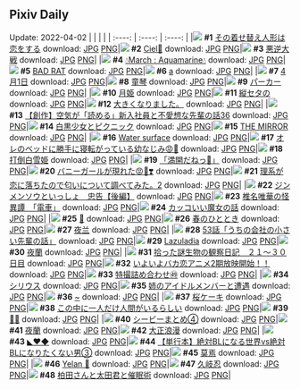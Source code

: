 ## Pixiv Daily
Update: 2022-04-02
|      |      |      |
| :----: | :----: | :----: |
|![](https://pixiv.microyu.workers.dev/c/240x480/img-master/img/2022/03/31/00/36/00/97290441_p0_master1200.jpg) **#1** [その着せ替え人形は恋をする](https://www.pixiv.net/artworks/97290441) download: [JPG](https://pixiv.microyu.workers.dev/img-original/img/2022/03/31/00/36/00/97290441_p0.jpg) [PNG](https://pixiv.microyu.workers.dev/img-original/img/2022/03/31/00/36/00/97290441_p0.png)|![](https://pixiv.microyu.workers.dev/c/240x480/img-master/img/2022/03/31/00/00/36/97289445_p0_master1200.jpg) **#2** [Ciel💜](https://www.pixiv.net/artworks/97289445) download: [JPG](https://pixiv.microyu.workers.dev/img-original/img/2022/03/31/00/00/36/97289445_p0.jpg) [PNG](https://pixiv.microyu.workers.dev/img-original/img/2022/03/31/00/00/36/97289445_p0.png)|![](https://pixiv.microyu.workers.dev/c/240x480/img-master/img/2022/04/01/00/03/34/97312247_p0_master1200.jpg) **#3** [悪逆大戦](https://www.pixiv.net/artworks/97312247) download: [JPG](https://pixiv.microyu.workers.dev/img-original/img/2022/04/01/00/03/34/97312247_p0.jpg) [PNG](https://pixiv.microyu.workers.dev/img-original/img/2022/04/01/00/03/34/97312247_p0.png)|
|![](https://pixiv.microyu.workers.dev/c/240x480/img-master/img/2022/03/31/00/13/10/97289892_p0_master1200.jpg) **#4** [💧March : Aquamarine💧](https://www.pixiv.net/artworks/97289892) download: [JPG](https://pixiv.microyu.workers.dev/img-original/img/2022/03/31/00/13/10/97289892_p0.jpg) [PNG](https://pixiv.microyu.workers.dev/img-original/img/2022/03/31/00/13/10/97289892_p0.png)|![](https://pixiv.microyu.workers.dev/c/240x480/img-master/img/2022/04/01/00/00/12/97311847_p0_master1200.jpg) **#5** [BAD RAT](https://www.pixiv.net/artworks/97311847) download: [JPG](https://pixiv.microyu.workers.dev/img-original/img/2022/04/01/00/00/12/97311847_p0.jpg) [PNG](https://pixiv.microyu.workers.dev/img-original/img/2022/04/01/00/00/12/97311847_p0.png)|![](https://pixiv.microyu.workers.dev/c/240x480/img-master/img/2022/03/31/17/03/39/97301611_p0_master1200.jpg) **#6** [a](https://www.pixiv.net/artworks/97301611) download: [JPG](https://pixiv.microyu.workers.dev/img-original/img/2022/03/31/17/03/39/97301611_p0.jpg) [PNG](https://pixiv.microyu.workers.dev/img-original/img/2022/03/31/17/03/39/97301611_p0.png)|
|![](https://pixiv.microyu.workers.dev/c/240x480/img-master/img/2022/04/01/19/00/02/97328464_p0_master1200.jpg) **#7** [4月1日](https://www.pixiv.net/artworks/97328464) download: [JPG](https://pixiv.microyu.workers.dev/img-original/img/2022/04/01/19/00/02/97328464_p0.jpg) [PNG](https://pixiv.microyu.workers.dev/img-original/img/2022/04/01/19/00/02/97328464_p0.png)|![](https://pixiv.microyu.workers.dev/c/240x480/img-master/img/2022/04/01/17/59/24/97327091_p0_master1200.jpg) **#8** [童琴](https://www.pixiv.net/artworks/97327091) download: [JPG](https://pixiv.microyu.workers.dev/img-original/img/2022/04/01/17/59/24/97327091_p0.jpg) [PNG](https://pixiv.microyu.workers.dev/img-original/img/2022/04/01/17/59/24/97327091_p0.png)|![](https://pixiv.microyu.workers.dev/c/240x480/img-master/img/2022/04/01/14/57/49/97324160_p0_master1200.jpg) **#9** [パーカー](https://www.pixiv.net/artworks/97324160) download: [JPG](https://pixiv.microyu.workers.dev/img-original/img/2022/04/01/14/57/49/97324160_p0.jpg) [PNG](https://pixiv.microyu.workers.dev/img-original/img/2022/04/01/14/57/49/97324160_p0.png)|
|![](https://pixiv.microyu.workers.dev/c/240x480/img-master/img/2022/04/01/00/00/16/97311870_p0_master1200.jpg) **#10** [月姫](https://www.pixiv.net/artworks/97311870) download: [JPG](https://pixiv.microyu.workers.dev/img-original/img/2022/04/01/00/00/16/97311870_p0.jpg) [PNG](https://pixiv.microyu.workers.dev/img-original/img/2022/04/01/00/00/16/97311870_p0.png)|![](https://pixiv.microyu.workers.dev/c/240x480/img-master/img/2022/03/31/00/26/47/97290226_p0_master1200.jpg) **#11** [縦セタの](https://www.pixiv.net/artworks/97290226) download: [JPG](https://pixiv.microyu.workers.dev/img-original/img/2022/03/31/00/26/47/97290226_p0.jpg) [PNG](https://pixiv.microyu.workers.dev/img-original/img/2022/03/31/00/26/47/97290226_p0.png)|![](https://pixiv.microyu.workers.dev/c/240x480/img-master/img/2022/04/01/11/23/11/97321057_p0_master1200.jpg) **#12** [大きくなりました。](https://www.pixiv.net/artworks/97321057) download: [JPG](https://pixiv.microyu.workers.dev/img-original/img/2022/04/01/11/23/11/97321057_p0.jpg) [PNG](https://pixiv.microyu.workers.dev/img-original/img/2022/04/01/11/23/11/97321057_p0.png)|
|![](https://pixiv.microyu.workers.dev/c/240x480/img-master/img/2022/04/01/19/25/47/97329056_p0_master1200.jpg) **#13** [【創作】空気が「読める」新入社員と不愛想な先輩の話36](https://www.pixiv.net/artworks/97329056) download: [JPG](https://pixiv.microyu.workers.dev/img-original/img/2022/04/01/19/25/47/97329056_p0.jpg) [PNG](https://pixiv.microyu.workers.dev/img-original/img/2022/04/01/19/25/47/97329056_p0.png)|![](https://pixiv.microyu.workers.dev/c/240x480/img-master/img/2022/03/31/00/00/14/97289387_p0_master1200.jpg) **#14** [白黒少女とピクニック](https://www.pixiv.net/artworks/97289387) download: [JPG](https://pixiv.microyu.workers.dev/img-original/img/2022/03/31/00/00/14/97289387_p0.jpg) [PNG](https://pixiv.microyu.workers.dev/img-original/img/2022/03/31/00/00/14/97289387_p0.png)|![](https://pixiv.microyu.workers.dev/c/240x480/img-master/img/2022/04/01/00/00/57/97311982_p0_master1200.jpg) **#15** [THE MIRROR](https://www.pixiv.net/artworks/97311982) download: [JPG](https://pixiv.microyu.workers.dev/img-original/img/2022/04/01/00/00/57/97311982_p0.jpg) [PNG](https://pixiv.microyu.workers.dev/img-original/img/2022/04/01/00/00/57/97311982_p0.png)|
|![](https://pixiv.microyu.workers.dev/c/240x480/img-master/img/2022/04/01/13/00/01/97322610_p0_master1200.jpg) **#16** [Water surface](https://www.pixiv.net/artworks/97322610) download: [JPG](https://pixiv.microyu.workers.dev/img-original/img/2022/04/01/13/00/01/97322610_p0.jpg) [PNG](https://pixiv.microyu.workers.dev/img-original/img/2022/04/01/13/00/01/97322610_p0.png)|![](https://pixiv.microyu.workers.dev/c/240x480/img-master/img/2022/03/31/00/00/16/97289396_p0_master1200.jpg) **#17** [オレのベッドに勝手に寝転がっている幼なじみ😡💢](https://www.pixiv.net/artworks/97289396) download: [JPG](https://pixiv.microyu.workers.dev/img-original/img/2022/03/31/00/00/16/97289396_p0.jpg) [PNG](https://pixiv.microyu.workers.dev/img-original/img/2022/03/31/00/00/16/97289396_p0.png)|![](https://pixiv.microyu.workers.dev/c/240x480/img-master/img/2022/03/31/07/55/55/97295102_p0_master1200.jpg) **#18** [打倒白雪姫](https://www.pixiv.net/artworks/97295102) download: [JPG](https://pixiv.microyu.workers.dev/img-original/img/2022/03/31/07/55/55/97295102_p0.jpg) [PNG](https://pixiv.microyu.workers.dev/img-original/img/2022/03/31/07/55/55/97295102_p0.png)|
|![](https://pixiv.microyu.workers.dev/c/240x480/img-master/img/2022/03/31/00/10/48/97289811_p0_master1200.jpg) **#19** [「満開だねっ🌸」](https://www.pixiv.net/artworks/97289811) download: [JPG](https://pixiv.microyu.workers.dev/img-original/img/2022/03/31/00/10/48/97289811_p0.jpg) [PNG](https://pixiv.microyu.workers.dev/img-original/img/2022/03/31/00/10/48/97289811_p0.png)|![](https://pixiv.microyu.workers.dev/c/240x480/img-master/img/2022/03/31/00/00/29/97289426_p0_master1200.jpg) **#20** [バニーガールが現れた😡💨❣️](https://www.pixiv.net/artworks/97289426) download: [JPG](https://pixiv.microyu.workers.dev/img-original/img/2022/03/31/00/00/29/97289426_p0.jpg) [PNG](https://pixiv.microyu.workers.dev/img-original/img/2022/03/31/00/00/29/97289426_p0.png)|![](https://pixiv.microyu.workers.dev/c/240x480/img-master/img/2022/03/31/18/52/04/97303661_p0_master1200.jpg) **#21** [理系が恋に落ちたので匂いについて調べてみた。2](https://www.pixiv.net/artworks/97303661) download: [JPG](https://pixiv.microyu.workers.dev/img-original/img/2022/03/31/18/52/04/97303661_p0.jpg) [PNG](https://pixiv.microyu.workers.dev/img-original/img/2022/03/31/18/52/04/97303661_p0.png)|
|![](https://pixiv.microyu.workers.dev/c/240x480/img-master/img/2022/04/01/19/00/06/97328481_p0_master1200.jpg) **#22** [ジンメンソウといっしょ　忠告【後編】](https://www.pixiv.net/artworks/97328481) download: [JPG](https://pixiv.microyu.workers.dev/img-original/img/2022/04/01/19/00/06/97328481_p0.jpg) [PNG](https://pixiv.microyu.workers.dev/img-original/img/2022/04/01/19/00/06/97328481_p0.png)|![](https://pixiv.microyu.workers.dev/c/240x480/img-master/img/2022/03/31/07/53/24/97295080_p0_master1200.jpg) **#23** [椎名唯華の怪異譚　「電車」](https://www.pixiv.net/artworks/97295080) download: [JPG](https://pixiv.microyu.workers.dev/img-original/img/2022/03/31/07/53/24/97295080_p0.jpg) [PNG](https://pixiv.microyu.workers.dev/img-original/img/2022/03/31/07/53/24/97295080_p0.png)|![](https://pixiv.microyu.workers.dev/c/240x480/img-master/img/2022/04/01/00/57/01/97314069_p0_master1200.jpg) **#24** [カッコいい魔女の話](https://www.pixiv.net/artworks/97314069) download: [JPG](https://pixiv.microyu.workers.dev/img-original/img/2022/04/01/00/57/01/97314069_p0.jpg) [PNG](https://pixiv.microyu.workers.dev/img-original/img/2022/04/01/00/57/01/97314069_p0.png)|
|![](https://pixiv.microyu.workers.dev/c/240x480/img-master/img/2022/03/31/00/04/38/97289650_p0_master1200.jpg) **#25** [🌸](https://www.pixiv.net/artworks/97289650) download: [JPG](https://pixiv.microyu.workers.dev/img-original/img/2022/03/31/00/04/38/97289650_p0.jpg) [PNG](https://pixiv.microyu.workers.dev/img-original/img/2022/03/31/00/04/38/97289650_p0.png)|![](https://pixiv.microyu.workers.dev/c/240x480/img-master/img/2022/03/31/00/00/16/97289400_p0_master1200.jpg) **#26** [春のひととき](https://www.pixiv.net/artworks/97289400) download: [JPG](https://pixiv.microyu.workers.dev/img-original/img/2022/03/31/00/00/16/97289400_p0.jpg) [PNG](https://pixiv.microyu.workers.dev/img-original/img/2022/03/31/00/00/16/97289400_p0.png)|![](https://pixiv.microyu.workers.dev/c/240x480/img-master/img/2022/03/31/00/27/16/97290238_p0_master1200.jpg) **#27** [夜兰](https://www.pixiv.net/artworks/97290238) download: [JPG](https://pixiv.microyu.workers.dev/img-original/img/2022/03/31/00/27/16/97290238_p0.jpg) [PNG](https://pixiv.microyu.workers.dev/img-original/img/2022/03/31/00/27/16/97290238_p0.png)|
|![](https://pixiv.microyu.workers.dev/c/240x480/img-master/img/2022/04/01/11/40/41/97321294_p0_master1200.jpg) **#28** [53話「うちの会社の小さい先輩の話」](https://www.pixiv.net/artworks/97321294) download: [JPG](https://pixiv.microyu.workers.dev/img-original/img/2022/04/01/11/40/41/97321294_p0.jpg) [PNG](https://pixiv.microyu.workers.dev/img-original/img/2022/04/01/11/40/41/97321294_p0.png)|![](https://pixiv.microyu.workers.dev/c/240x480/img-master/img/2022/04/01/07/25/29/97318533_p0_master1200.jpg) **#29** [Lazuladia](https://www.pixiv.net/artworks/97318533) download: [JPG](https://pixiv.microyu.workers.dev/img-original/img/2022/04/01/07/25/29/97318533_p0.jpg) [PNG](https://pixiv.microyu.workers.dev/img-original/img/2022/04/01/07/25/29/97318533_p0.png)|![](https://pixiv.microyu.workers.dev/c/240x480/img-master/img/2022/04/01/11/04/08/97320805_p0_master1200.jpg) **#30** [夜蘭](https://www.pixiv.net/artworks/97320805) download: [JPG](https://pixiv.microyu.workers.dev/img-original/img/2022/04/01/11/04/08/97320805_p0.jpg) [PNG](https://pixiv.microyu.workers.dev/img-original/img/2022/04/01/11/04/08/97320805_p0.png)|
|![](https://pixiv.microyu.workers.dev/c/240x480/img-master/img/2022/03/31/00/03/21/97289603_p0_master1200.jpg) **#31** [拾った謎生物の観察日記　２１～３０日目](https://www.pixiv.net/artworks/97289603) download: [JPG](https://pixiv.microyu.workers.dev/img-original/img/2022/03/31/00/03/21/97289603_p0.jpg) [PNG](https://pixiv.microyu.workers.dev/img-original/img/2022/03/31/00/03/21/97289603_p0.png)|![](https://pixiv.microyu.workers.dev/c/240x480/img-master/img/2022/04/01/00/18/39/97312979_p0_master1200.jpg) **#32** [いよいよバカ恋アニメ2期放映開始！！](https://www.pixiv.net/artworks/97312979) download: [JPG](https://pixiv.microyu.workers.dev/img-original/img/2022/04/01/00/18/39/97312979_p0.jpg) [PNG](https://pixiv.microyu.workers.dev/img-original/img/2022/04/01/00/18/39/97312979_p0.png)|![](https://pixiv.microyu.workers.dev/c/240x480/img-master/img/2022/03/31/20/18/15/97305592_p0_master1200.jpg) **#33** [特撮詰め合わせ㊾](https://www.pixiv.net/artworks/97305592) download: [JPG](https://pixiv.microyu.workers.dev/img-original/img/2022/03/31/20/18/15/97305592_p0.jpg) [PNG](https://pixiv.microyu.workers.dev/img-original/img/2022/03/31/20/18/15/97305592_p0.png)|
|![](https://pixiv.microyu.workers.dev/c/240x480/img-master/img/2022/04/01/06/46/12/97318133_p0_master1200.jpg) **#34** [シリウス](https://www.pixiv.net/artworks/97318133) download: [JPG](https://pixiv.microyu.workers.dev/img-original/img/2022/04/01/06/46/12/97318133_p0.jpg) [PNG](https://pixiv.microyu.workers.dev/img-original/img/2022/04/01/06/46/12/97318133_p0.png)|![](https://pixiv.microyu.workers.dev/c/240x480/img-master/img/2022/03/31/00/18/59/97290039_p0_master1200.jpg) **#35** [姉のアイドルメンバーと遭遇](https://www.pixiv.net/artworks/97290039) download: [JPG](https://pixiv.microyu.workers.dev/img-original/img/2022/03/31/00/18/59/97290039_p0.jpg) [PNG](https://pixiv.microyu.workers.dev/img-original/img/2022/03/31/00/18/59/97290039_p0.png)|![](https://pixiv.microyu.workers.dev/c/240x480/img-master/img/2022/03/31/00/10/01/97289782_p0_master1200.jpg) **#36** [~](https://www.pixiv.net/artworks/97289782) download: [JPG](https://pixiv.microyu.workers.dev/img-original/img/2022/03/31/00/10/01/97289782_p0.jpg) [PNG](https://pixiv.microyu.workers.dev/img-original/img/2022/03/31/00/10/01/97289782_p0.png)|
|![](https://pixiv.microyu.workers.dev/c/240x480/img-master/img/2022/04/01/20/30/00/97330595_p0_master1200.jpg) **#37** [桜ケーキ](https://www.pixiv.net/artworks/97330595) download: [JPG](https://pixiv.microyu.workers.dev/img-original/img/2022/04/01/20/30/00/97330595_p0.jpg) [PNG](https://pixiv.microyu.workers.dev/img-original/img/2022/04/01/20/30/00/97330595_p0.png)|![](https://pixiv.microyu.workers.dev/c/240x480/img-master/img/2022/04/01/07/49/52/97318772_p0_master1200.jpg) **#38** [この中に一人だけ人間がいるらしい](https://www.pixiv.net/artworks/97318772) download: [JPG](https://pixiv.microyu.workers.dev/img-original/img/2022/04/01/07/49/52/97318772_p0.jpg) [PNG](https://pixiv.microyu.workers.dev/img-original/img/2022/04/01/07/49/52/97318772_p0.png)|![](https://pixiv.microyu.workers.dev/c/240x480/img-master/img/2022/03/31/00/03/16/97289592_p0_master1200.jpg) **#39** [🌸🦢](https://www.pixiv.net/artworks/97289592) download: [JPG](https://pixiv.microyu.workers.dev/img-original/img/2022/03/31/00/03/16/97289592_p0.jpg) [PNG](https://pixiv.microyu.workers.dev/img-original/img/2022/03/31/00/03/16/97289592_p0.png)|
|![](https://pixiv.microyu.workers.dev/c/240x480/img-master/img/2022/03/31/11/59/52/97297494_p0_master1200.jpg) **#40** [シービーまとめ④](https://www.pixiv.net/artworks/97297494) download: [JPG](https://pixiv.microyu.workers.dev/img-original/img/2022/03/31/11/59/52/97297494_p0.jpg) [PNG](https://pixiv.microyu.workers.dev/img-original/img/2022/03/31/11/59/52/97297494_p0.png)|![](https://pixiv.microyu.workers.dev/c/240x480/img-master/img/2022/03/31/15/30/51/97299916_p0_master1200.jpg) **#41** [夜蘭](https://www.pixiv.net/artworks/97299916) download: [JPG](https://pixiv.microyu.workers.dev/img-original/img/2022/03/31/15/30/51/97299916_p0.jpg) [PNG](https://pixiv.microyu.workers.dev/img-original/img/2022/03/31/15/30/51/97299916_p0.png)|![](https://pixiv.microyu.workers.dev/c/240x480/img-master/img/2022/03/31/00/08/25/97289746_p0_master1200.jpg) **#42** [大正浪漫](https://www.pixiv.net/artworks/97289746) download: [JPG](https://pixiv.microyu.workers.dev/img-original/img/2022/03/31/00/08/25/97289746_p0.jpg) [PNG](https://pixiv.microyu.workers.dev/img-original/img/2022/03/31/00/08/25/97289746_p0.png)|
|![](https://pixiv.microyu.workers.dev/c/240x480/img-master/img/2022/03/31/13/39/52/97298819_p0_master1200.jpg) **#43** [◣♥◆](https://www.pixiv.net/artworks/97298819) download: [JPG](https://pixiv.microyu.workers.dev/img-original/img/2022/03/31/13/39/52/97298819_p0.jpg) [PNG](https://pixiv.microyu.workers.dev/img-original/img/2022/03/31/13/39/52/97298819_p0.png)|![](https://pixiv.microyu.workers.dev/c/240x480/img-master/img/2022/04/01/21/32/40/97332372_p0_master1200.jpg) **#44** [【単行本】絶対BLになる世界vs絶対BLになりたくない男③](https://www.pixiv.net/artworks/97332372) download: [JPG](https://pixiv.microyu.workers.dev/img-original/img/2022/04/01/21/32/40/97332372_p0.jpg) [PNG](https://pixiv.microyu.workers.dev/img-original/img/2022/04/01/21/32/40/97332372_p0.png)|![](https://pixiv.microyu.workers.dev/c/240x480/img-master/img/2022/03/31/00/49/13/97290724_p0_master1200.jpg) **#45** [莫焉](https://www.pixiv.net/artworks/97290724) download: [JPG](https://pixiv.microyu.workers.dev/img-original/img/2022/03/31/00/49/13/97290724_p0.jpg) [PNG](https://pixiv.microyu.workers.dev/img-original/img/2022/03/31/00/49/13/97290724_p0.png)|
|![](https://pixiv.microyu.workers.dev/c/240x480/img-master/img/2022/04/01/05/07/45/97317430_p0_master1200.jpg) **#46** [Yelan 💫](https://www.pixiv.net/artworks/97317430) download: [JPG](https://pixiv.microyu.workers.dev/img-original/img/2022/04/01/05/07/45/97317430_p0.jpg) [PNG](https://pixiv.microyu.workers.dev/img-original/img/2022/04/01/05/07/45/97317430_p0.png)|![](https://pixiv.microyu.workers.dev/c/240x480/img-master/img/2022/04/01/11/04/51/97320819_p0_master1200.jpg) **#47** [久岐忍](https://www.pixiv.net/artworks/97320819) download: [JPG](https://pixiv.microyu.workers.dev/img-original/img/2022/04/01/11/04/51/97320819_p0.jpg) [PNG](https://pixiv.microyu.workers.dev/img-original/img/2022/04/01/11/04/51/97320819_p0.png)|![](https://pixiv.microyu.workers.dev/c/240x480/img-master/img/2022/04/01/16/24/56/97325386_p0_master1200.jpg) **#48** [柏田さんと太田君と催眠術](https://www.pixiv.net/artworks/97325386) download: [JPG](https://pixiv.microyu.workers.dev/img-original/img/2022/04/01/16/24/56/97325386_p0.jpg) [PNG](https://pixiv.microyu.workers.dev/img-original/img/2022/04/01/16/24/56/97325386_p0.png)|
